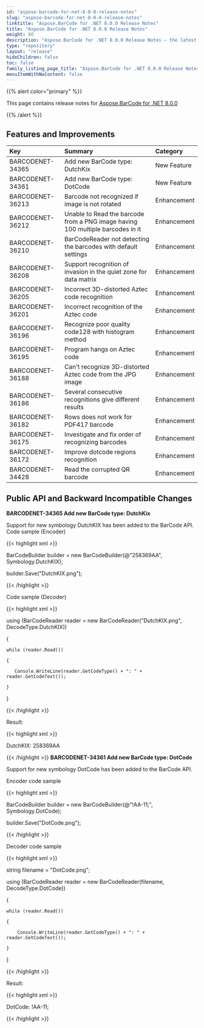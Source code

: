 ```yaml
---
id: "aspose-barcode-for-net-8-0-0-release-notes"
slug: "aspose-barcode-for-net-8-0-0-release-notes"
linktitle: "Aspose.BarCode for .NET 8.0.0 Release Notes"
title: "Aspose.BarCode for .NET 8.0.0 Release Notes"
weight: 80
description: "Aspose.BarCode for .NET 8.0.0 Release Notes – the latest updates and fixes."
type: "repository"
layout: "release"
hideChildren: false
toc: false
family_listing_page_title: "Aspose.BarCode for .NET 8.0.0 Release Notes"
menuItemWithNoContent: false
---
```


{{% alert color="primary" %}} 

This page contains release notes for [Aspose.BarCode for .NET 8.0.0](http://www.aspose.com/downloads/barcode/net/new-releases/aspose.barcode-for-.net-8.0.0/)

{{% /alert %}} 
## **Features and Improvements**

|**Key** |**Summary** |**Category** |
| :- | :- | :- |
|BARCODENET-34365 |Add new BarCode type: DutchKix |New Feature |
|BARCODENET-34361 |Add new BarCode type: DotCode |New Feature |
|BARCODENET-36213 |Barcode not recognized if image is not rotated |Enhancement |
|BARCODENET-36212 |Unable to Read the barcode from a PNG image having 100 multiple barcodes in it |Enhancement |
|BARCODENET-36210 |BarCodeReader not detecting the barcodes with default settings |Enhancement |
|BARCODENET-36208 |Support recognition of invasion in the quiet zone for data matrix |Enhancement |
|BARCODENET-36205 |Incorrect 3D-distorted Aztec code recognition |Enhancement |
|BARCODENET-36201 |Incorrect recognition of the Aztec code |Enhancement |
|BARCODENET-36196 |Recognize poor quality code128 with histogram method |Enhancement |
|BARCODENET-36195 |Program hangs on Aztec code |Enhancement |
|BARCODENET-36188 |Can't recognize 3D-distorted Aztec code from the JPG image |Enhancement |
|BARCODENET-36186 |Several consecutive recognitions give different results |Enhancement |
|BARCODENET-36182 |Rows does not work for PDF417 barcode |Enhancement |
|BARCODENET-36175 |Investigate and fix order of recognizing barcodes |Enhancement |
|BARCODENET-36172 |Improve dotcode regions recognition |Enhancement |
|BARCODENET-34428 |Read the corrupted QR barcode |Enhancement |
## **Public API and Backward Incompatible Changes**
**BARCODENET-34365 Add new BarCode type: DutchKix**

Support for new symbology DutchKIX has been added to the BarCode API.
<example>
Code sample (Encoder)

{{< highlight xml >}}

 BarCodeBuilder builder = new BarCodeBuilder(@"258369AA", Symbology.DutchKIX);

builder.Save("DutchKIX.png");

{{< /highlight >}}

Code sample (Decoder)

{{< highlight xml >}}

 using (BarCodeReader reader = new BarCodeReader("DutchKIX.png", DecodeType.DutchKIX))

{

    while (reader.Read())

    {

       Console.WriteLine(reader.GetCodeType() + ": " + reader.GetCodeText());

    }

}


{{< /highlight >}}

Result:

{{< highlight xml >}}

 DutchKIX: 258369AA

{{< /highlight >}}
**BARCODENET-34361 Add new BarCode type: DotCode**

Support for new symbology DotCode has been added to the BarCode API.

<example>
Encoder code sample

{{< highlight xml >}}

 BarCodeBuilder builder = new BarCodeBuilder(@"!AA-11;", Symbology.DotCode);

builder.Save("DotCode.png");

{{< /highlight >}}

Decoder code sample

{{< highlight xml >}}

 string filename = "DotCode.png";

using (BarCodeReader reader = new BarCodeReader(filename, DecodeType.DotCode))

{

	while (reader.Read())

	{

		Console.WriteLine(reader.GetCodeType() + ": " + reader.GetCodeText());

	}

}

{{< /highlight >}}

Result:

{{< highlight xml >}}

 DotCode: !AA-11;

{{< /highlight >}}

</example>
